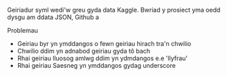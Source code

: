 Geiriadur syml wedi'w greu gyda data Kaggle.
Bwriad y prosiect yma oedd dysgu am ddata JSON, Github a 


Problemau
- Geiriau byr yn ymddangos o fewn geiriau hirach tra'n chwilio
- Chwilio ddim yn adnabod geiriau gyda tô bach
- Rhai geiriau lluosog amlwg ddim yn ydmdangos e.e 'llyfrau'
- Rhai geiriau Saesneg yn ymddangos gydag underscore
